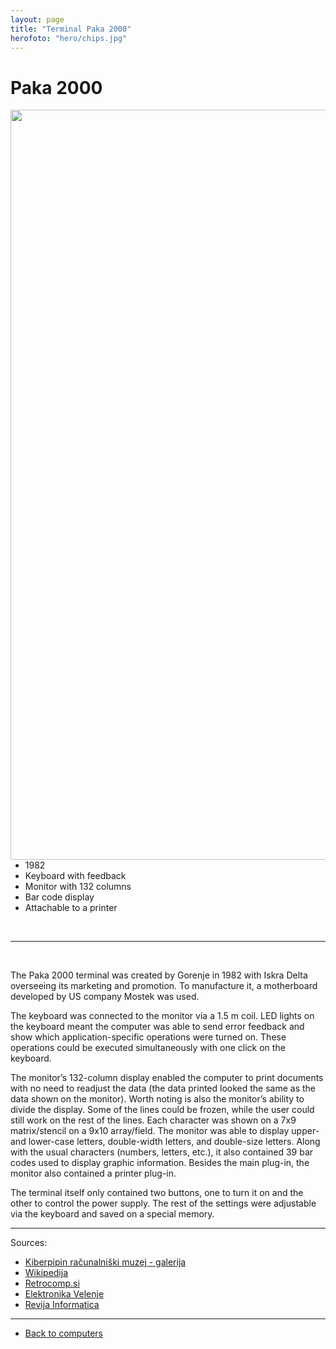 ```yaml
---
layout: page
title: "Terminal Paka 2000"
herofoto: "hero/chips.jpg"
---
```


# Paka 2000

<img style="float: right; height: 30vh;" src="{{site.url}}/SloRaDe/assets/img/Paka/paka2000.jpg">

<br>

 - 1982
 - Keyboard with feedback
 - Monitor with 132 columns
 - Bar code display
 - Attachable to a printer

<br>


------

<br>

The Paka 2000 terminal was created by Gorenje in 1982 with Iskra Delta overseeing its marketing and promotion.  To manufacture it, a motherboard developed by US company Mostek was used.

The keyboard was connected to the monitor via a 1.5 m coil. LED lights on the keyboard meant the computer was able to send error feedback and show which application-specific operations were turned on. These operations could be executed simultaneously with one click on the keyboard.

The monitor’s 132-column display enabled the computer to print documents with no need to readjust the data (the data printed looked the same as the data shown on the monitor). Worth noting is also the monitor’s ability to divide the display. Some of the lines could be frozen, while the user could still work on the rest of the lines. Each character was shown on a 7x9 matrix/stencil on a 9x10 array/field. The monitor was able to display upper- and lower-case letters, double-width letters, and double-size letters. Along with the usual characters (numbers, letters, etc.), it also contained 39 bar codes used to display graphic information. Besides the main plug-in, the monitor also contained a printer plug-in.

The terminal itself only contained two buttons, one to turn it on and the other to control the power supply. The rest of the settings were adjustable via the keyboard and saved on a special memory.

------

Sources:
 - [Kiberpipin računalniški muzej - galerija](http://kiberpipin.racunalniski-muzej.si/gallery/main.php?g2_itemId=2998)
 - [Wikipedija](https://sl.wikipedia.org/wiki/Nagrada_za_iznajdbe_in_tehni%C4%8Dne_izbolj%C5%A1ave#1980)
 - [Retrocomp.si](http://www.retrocomp.si/cms/2018/01/11/gorenje-zaslonski-terminal-paka-100/)
 - [Elektronika Velenje](https://elektronikavelenje.blogspot.com/2008/07/oddelek-prpn.html)
 - [Revija Informatica](https://www.dlib.si/stream/URN:NBN:SI:DOC-CUZZTRTY/939e2643-262e-421f-8553-3b7853e2982a/PDF)

------

 - [Back to computers]({{site.base}}/SloRaDe/computers)
